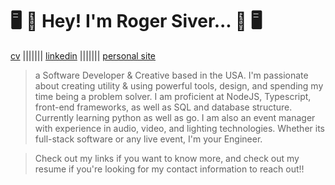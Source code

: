 # 🖥️ 👋 **Hey! I'm Roger Siver...** 👋 🖥️

  [cv](https://rogersiver.digital/assets/Roger_Siver_CV.pdf)
||||||| [linkedin](https://www.linkedin.com/in/roger-siver-652927138/) ||||||| [personal site](http://rogersiver.digital/)

> a Software Developer & Creative based in the USA. I'm passionate about creating utility & using powerful tools, design, and spending my time being a problem solver. I am proficient at NodeJS, Typescript, front-end frameworks, as well as SQL and database structure. Currently learning python as well as go. I am also an event manager with experience in audio, video, and lighting technologies. Whether its full-stack software or any live event, I'm your Engineer.

> Check out my links if you want to know more, and check out my resume if you're looking for my contact information to reach out!!
